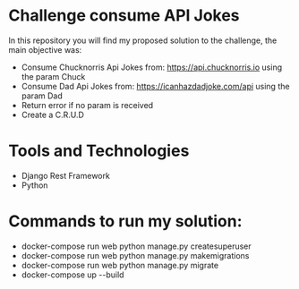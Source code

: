 # Challenge consume API Jokes

In this repository you will find my proposed solution to the challenge, the main objective was:

  - Consume Chucknorris Api Jokes from: https://api.chucknorris.io using the param Chuck
  - Consume Dad Api Jokes from: https://icanhazdadjoke.com/api using the param Dad
  - Return error if no param is received
  - Create a C.R.U.D
  
# Tools and Technologies

  - Django Rest Framework
  - Python

# Commands to run my solution:

  - docker-compose run web python manage.py createsuperuser
  - docker-compose run web python manage.py makemigrations
  - docker-compose run web python manage.py migrate
  - docker-compose up --build
